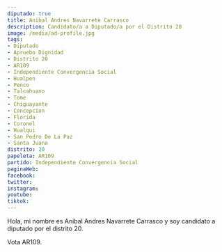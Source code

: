 ```yaml
---
diputado: true
title: Anibal Andres Navarrete Carrasco
description: Candidato/a a Diputado/a por el Distrito 20
image: /media/ad-profile.jpg
tags:
- Diputado
- Apruebo Dignidad
- Distrito 20
- AR109
- Independiente Convergencia Social
- Hualpen
- Penco
- Talcahuano
- Tome
- Chiguayante
- Concepcion
- Florida
- Coronel
- Hualqui
- San Pedro De La Paz
- Santa Juana
distrito: 20
papeleta: AR109
partido: Independiente Convergencia Social
paginaWeb:
facebook:
twitter:
instagram:
youtube:
tiktok:
---
```

Hola, mi nombre es Anibal Andres Navarrete Carrasco y soy candidato a diputado por el distrito 20.

Vota AR109.
